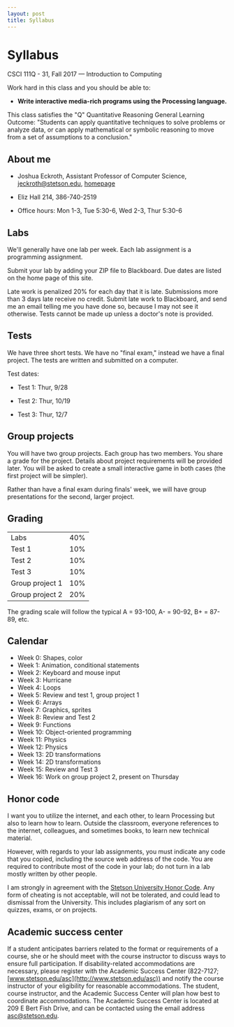 ```yaml
---
layout: post
title: Syllabus
---
```


# Syllabus

CSCI 111Q - 31, Fall 2017 &mdash; Introduction to Computing

Work hard in this class and you should be able to:

- **Write interactive media-rich programs using the Processing language.**

This class satisfies the "Q" Quantitative Reasoning General Learning Outcome: "Students can apply quantitative techniques to solve problems or analyze data, or can apply mathematical or symbolic reasoning to move from a set of assumptions to a conclusion."
  
## About me

- Joshua Eckroth, Assistant Professor of Computer Science, [jeckroth@stetson.edu](mailto:jeckroth@stetson.edu), [homepage](http://www2.stetson.edu/~jeckroth/)

- Eliz Hall 214, 386-740-2519

- Office hours: Mon 1-3, Tue 5:30-6, Wed 2-3, Thur 5:30-6

## Labs

We'll generally have one lab per week. Each lab assignment is a
programming assignment.

Submit your lab by adding your ZIP file to Blackboard. Due dates are
listed on the home page of this site.

Late work is penalized 20% for each day that it is late. Submissions
more than 3 days late receive no credit. Submit late work to Blackboard, and send me an email telling
me you have done so, because I may not see it otherwise. Tests cannot be made up unless a doctor's note is provided.

## Tests

We have three short tests. We have no "final exam," instead we have a final project. The tests are written and submitted on a computer.

Test dates:

- Test 1: Thur, 9/28

- Test 2: Thur, 10/19

- Test 3: Thur, 12/7

## Group projects

You will have two group projects. Each group has two members. You
share a grade for the project. Details about project requirements will
be provided later. You will be asked to create a small interactive
game in both cases (the first project will be simpler).

Rather than have a final exam during finals' week, we will have group
presentations for the second, larger project.

## Grading

<table>
<tr><td>Labs</td><td>40%</td></tr>
<tr><td>Test 1</td><td>10%</td></tr>
<tr><td>Test 2</td><td>10%</td></tr>
<tr><td>Test 3</td><td>10%</td></tr>
<tr><td>Group project 1</td><td>10%</td></tr>
<tr><td>Group project 2</td><td>20%</td></tr>
</table>

The grading scale will follow the typical A = 93-100, A- = 90-92, B+ = 87-89, etc.

## Calendar

- Week 0: Shapes, color
- Week 1: Animation, conditional statements
- Week 2: Keyboard and mouse input
- Week 3: Hurricane
- Week 4: Loops
- Week 5: Review and test 1, group project 1
- Week 6: Arrays
- Week 7: Graphics, sprites
- Week 8: Review and Test 2
- Week 9: Functions
- Week 10: Object-oriented programming
- Week 11: Physics
- Week 12: Physics
- Week 13: 2D transformations
- Week 14: 2D transformations
- Week 15: Review and Test 3
- Week 16: Work on group project 2, present on Thursday

## Honor code

I want you to utilize the internet, and each other, to learn
Processing but also to learn how to learn. Outside the classroom,
everyone references to the internet, colleagues, and sometimes books,
to learn new technical material.

However, with regards to your lab assignments, you must indicate any
code that you copied, including the source web address of the
code. You are required to contribute most of the code in your lab; do
not turn in a lab mostly written by other people.

I am strongly in agreement with the
[Stetson University Honor Code](http://www.stetson.edu/other/honor-system/). Any
form of cheating is not acceptable, will not be tolerated, and could
lead to dismissal from the University. This includes plagiarism of any
sort on quizzes, exams, or on projects.

## Academic success center

If a student anticipates barriers related to the format or
requirements of a course, she or he should meet with the course
instructor to discuss ways to ensure full participation. If
disability-related accommodations are necessary, please register with
the Academic Success Center (822-7127;
[www.stetson.edu/asc](http://www.stetson.edu/asc)) and notify the
course instructor of your eligibility for reasonable
accommodations. The student, course instructor, and the Academic
Success Center will plan how best to coordinate accommodations. The
Academic Success Center is located at 209 E Bert Fish Drive, and can
be contacted using the email address
[asc@stetson.edu](mailto:asc@stetson.edu).

